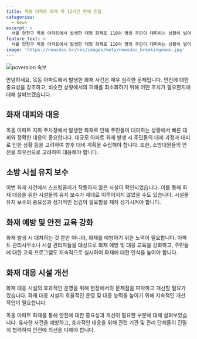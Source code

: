 ```yaml
---
title: 목동 아파트 화재 약 12시간 만에 진압
categories:
  - News
excerpt: >
  서울 양천구 목동 아파트에서 발생한 대형 화재로 110여 명의 주민이 대피하는 상황이 벌어졌습니다. 화재 진압에 11시간 이상이 걸리며 17명의 소방대원이 다쳤고, 일부 주민은 옥상에 고립되는 사태도 발생했습니다. 화재 원인은 조사 중이며, 스프링클러가 작동하지 않은 원인 또한 조사될 예정입니다. (150자)
feature_text: >
  서울 양천구 목동 아파트에서 발생한 대형 화재로 110여 명의 주민이 대피하는 상황이 벌어졌습니다. 화재 진압에 11시간 이상이 걸리며 17명의 소방대원이 다쳤고, 일부 주민은 옥상에 고립되는 사태도 발생했습니다. 화재 원인은 조사 중이며, 스프링클러가 작동하지 않은 원인 또한 조사될 예정입니다. (150자)
image: 'https://newsdao.kr/res/images/meta/newsdao_breakingnews.jpg'
---
```


<p><img src="https://newsdao.kr/res/images/meta/newsdao_breakingnews.jpg" alt="pcversion 속보" /></p>

<p>안녕하세요. 목동 아파트에서 발생한 화재 사건은 매우 심각한 문제입니다. 안전에 대한 중요성을 강조하고, 비슷한 상황에서의 피해를 최소화하기 위해 어떤 조치가 필요한지에 대해 살펴보겠습니다.</p>

<h2 data-ke-size="size26">화재 대피와 대응</h2>

<p data-ke-size="size16">목동 아파트 지하 주차장에서 발생한 화재로 인해 주민들이 대피하는 상황에서 빠른 대피와 정확한 대응이 중요합니다. 대규모 아파트 화재 발생 시 주민들의 대피 과정과 대피로 인한 상황 등을 고려하여 향후 대비 계획을 수립해야 합니다. 또한, 소방대원들의 안전을 최우선으로 고려하여 대응해야 합니다. </p>

<h2 data-ke-size="size26">소방 시설 유지 보수</h2>

<p data-ke-size="size16">이번 화재 사건에서 스프링클러가 작동하지 않은 사실이 확인되었습니다. 이를 통해 화재 대응을 위한 시설들의 유지 보수가 제대로 이루어지지 않았을 수도 있습니다. 시설물 유지 보수의 중요성과 정기적인 점검이 필요함을 재차 상기시켜야 합니다.</p>

<h2 data-ke-size="size26">화재 예방 및 안전 교육 강화</h2>

<p data-ke-size="size16">화재 발생 시 대처하는 것 뿐만 아니라, 화재를 예방하기 위한 노력이 필요합니다. 아파트 관리사무소나 시설 관리자들을 대상으로 화재 예방 및 대응 교육을 강화하고, 주민들에 대한 교육 프로그램도 지속적으로 실시하여 화재에 대한 인식을 높여야 합니다. </p>

<h2 data-ke-size="size26">화재 대응 시설 개선</h2>

<p data-ke-size="size16">화재 대응 시설의 효과적인 운영을 위해 현장에서의 문제점을 파악하고 개선할 필요가 있습니다. 화재 대응 시설의 효율적인 운영 및 대응 능력을 높이기 위해 지속적인 개선 작업이 필요합니다.</p>

<p>목동 아파트 화재를 통해 안전에 대한 중요성과 개선이 필요한 부분에 대해 살펴보았습니다. 유사한 사건을 예방하고, 효과적인 대응을 위해 관련 기관 및 관리 단체들이 긴밀히 협력하여 안전에 최선을 다해야 합니다.</p>

